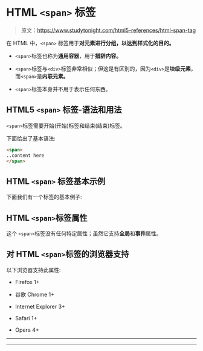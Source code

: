 # HTML `<span>` 标签

> 原文：<https://www.studytonight.com/html5-references/html-span-tag>

在 HTML 中，`<span>` 标签用于**对元素进行分组，以达到样式化的目的。**

*   `<span>`标签也称为**通用容器**，用于**措辞内容。**

*   `<span>`标签与`<div>`标签非常相似；但这是有区别的，因为`<div>`是**块级元素**，而`<span>`是**内联元素。**

*   `<span>`标签本身并不用于表示任何东西。

## HTML5 `<span>` 标签-语法和用法

`<span>`标签需要开始(开始)标签和结束(结束)标签。

下面给出了基本语法:

```html
<span>
..content here
</span>
```

## HTML `<span>` 标签基本示例

下面我们有一个标签的基本例子:

## HTML `<span>`标签属性

这个 `<span>`标签没有任何特定属性；虽然它支持**全局**和**事件**属性。

## 对 HTML `<span>`标签的浏览器支持

以下浏览器支持此属性:

*   Firefox 1+

*   谷歌 Chrome 1+

*   Internet Explorer 3+

*   Safari 1+

*   Opera 4+

* * *

* * *